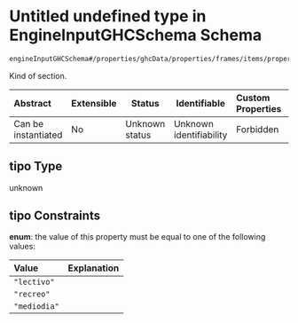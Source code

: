 # Untitled undefined type in EngineInputGHCSchema Schema

```txt
engineInputGHCSchema#/properties/ghcData/properties/frames/items/properties/sections/items/properties/tipo
```

Kind of section.


| Abstract            | Extensible | Status         | Identifiable            | Custom Properties | Additional Properties | Access Restrictions | Defined In                                                         |
| :------------------ | ---------- | -------------- | ----------------------- | :---------------- | --------------------- | ------------------- | ------------------------------------------------------------------ |
| Can be instantiated | No         | Unknown status | Unknown identifiability | Forbidden         | Allowed               | none                | [ghc.schema.json\*](../out/ghc.schema.json "open original schema") |

## tipo Type

unknown

## tipo Constraints

**enum**: the value of this property must be equal to one of the following values:

| Value        | Explanation |
| :----------- | ----------- |
| `"lectivo"`  |             |
| `"recreo"`   |             |
| `"mediodia"` |             |

